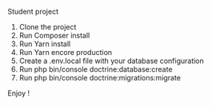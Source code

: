Student project

1) Clone the project
2) Run Composer install
3) Run Yarn install
4) Run Yarn encore production
5) Create a .env.local file with your database configuration
6) Run php bin/console doctrine:database:create
7) Run php bin/console doctrine:migrations:migrate 

Enjoy !